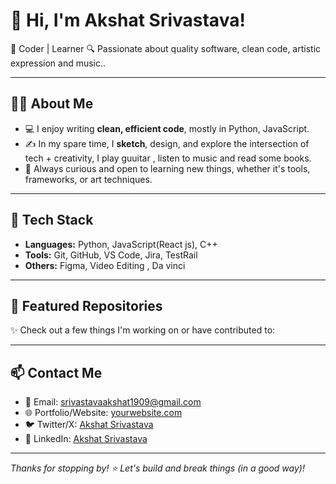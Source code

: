 # 👋 Hi, I'm Akshat Srivastava!

🎯 Coder | Learner 
🔍 Passionate about quality software, clean code, artistic expression and music..

---

## 👨‍💻 About Me

- 💻 I enjoy writing **clean, efficient code**, mostly in Python, JavaScript.
- ✍️ In my spare time, I **sketch**, design, and explore the intersection of tech + creativity, I play guuitar , listen to music and read some books.
- 🚀 Always curious and open to learning new things, whether it's tools, frameworks, or art techniques.

---

## 🧰 Tech Stack

- **Languages:** Python, JavaScript(React js), C++
- **Tools:** Git, GitHub, VS Code, Jira, TestRail
- **Others:** Figma, Video Editing , Da vinci

---

## 📂 Featured Repositories

✨ Check out a few things I'm working on or have contributed to:



---

## 📫 Contact Me

- 📧 Email: srivastavaakshat1909@gmail.com
- 🌐 Portfolio/Website: [yourwebsite.com](https://yourwebsite.com)  
- 🐦 Twitter/X: [Akshat Srivastava](https://x.com/Akii0019)  
- 💼 LinkedIn: [Akshat Srivastava](https://www.linkedin.com/in/akshat-srivastava-300455308/)

---

_Thanks for stopping by! ⭐ Let's build and break things (in a good way)!_


